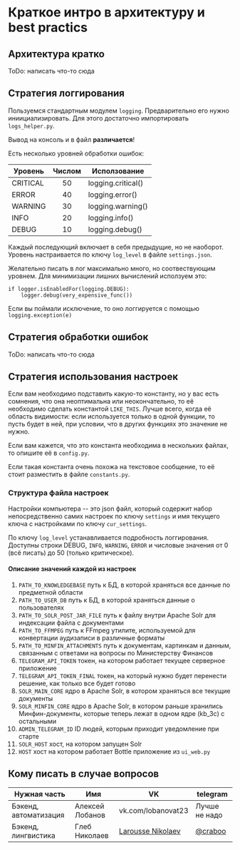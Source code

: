 # Краткое интро в архитектуру и best practics

## Архитектура кратко
ToDo: написать что-то сюда

## Стратегия логгирования
Пользуемся стандартным модулем `logging`. Предварительно его нужно
иниициализировать. Для этого достаточно импортировать `logs_helper.py`.

Вывод на консоль и в файл **различается**!

Есть несколько уровней обработки ошибок:

| Уровень  | Числом  | Исползование       |
|----------|:-------:|--------------------|
| CRITICAL |    50   | logging.critical() |
| ERROR    |    40   | logging.error()    |
| WARNING  |    30   | logging.warning()  |
| INFO     |    20   | logging.info()     |
| DEBUG    |    10   | logging.debug()    |

Каждый последующий включает в себя предыдущие, но не наоборот. Уровень
настраивается по ключу `log_level` в файле `settings.json`.

Желательно писать в лог максимально много, но соотвествующим уровнем. Для
минимизации лишних вычислений исползуем это:

```
if logger.isEnabledFor(logging.DEBUG):
    logger.debug(very_expensive_func())
```

Если вы поймали исключение, то оно логгируется с помощью `logging.exception(e)`

## Стратегия обработки ошибок
ToDo: написать что-то сюда

## Стратегия использования настроек
Если вам необходимо подставить какую-то константу, но у вас есть сомнения,
что она неоптимальна или неокончательно, то её необходимо сделать константой `LIKE_THIS`.
Лучше всего, когда её область видимости: если используется только в одной функции,
то пусть будет в ней, при условии, что в других функциях это значение не нужно.

Если вам кажется, что это константа необходима в нескольких файлах, то опишите её в `config.py`.

Если такая константа очень похожа на текстовое сообщение, то её стоит разместить в
файле `constants.py`.

### Структура файла настроек
Настройки компьютера -- это json файл, который содержит набор непосредственно
самих настроек по ключу `settings` и имя текущего ключа с настройками по ключу
`cur_settings`.

По ключу `log_level` устанавливается подробность логгирования. Доступны строки
DEBUG, `INFO`, `WARNING`, `ERROR` и числовые значения от
0 (всё писать) до 50 (только критическое).

#### Описание значений каждой из настроек
1. `PATH_TO_KNOWLEDGEBASE` путь к БД, в которой храняться все данные по
 предметной области
2. `PATH_TO_USER_DB` путь к БД, в которой храняться данные о пользователях
3. `PATH_TO_SOLR_POST_JAR_FILE` путь к файлу внутри Apache Solr для индексации
 файла с документами
4. `PATH_TO_FFMPEG` путь к FFmpeg утилите, используемой для конвертации 
аудизаписи в различные форматы
5. `PATH_TO_MINFIN_ATTACHMENTS` путь к документам, картинкам и данным, 
связанным с ответами на вопросы по Министерству Финансов
6. `TELEGRAM_API_TOKEN` токен, на котором работает текущее серверное приложение
7. `TELEGRAM_API_TOKEN_FINAL` токен, на который нужно будет перенести решение,
 как только все будет готово
8. `SOLR_MAIN_CORE` ядро в Apache Solr, в котором храняться все текущие документы
9. `SOLR_MINFIN_CORE` ядро в Apache Solr, в котором раньше хранились 
Минфин-документы, которые теперь лежат в одном ядре (kb_3c) с остальными
10. `ADMIN_TELEGRAM_ID` ID людей, которым приходит уведомление при старте
11. `SOLR_HOST` хост, на котором запущен Solr
12. `HOST` хост на котором работает Bottle приложение из `ui_web.py`

## Кому писать в случае вопросов
| Нужная часть          | Имя             | VK                 | telegram      |
|-----------------------|-----------------|--------------------|---------------|
| Бэкенд, автоматизация | Алексей Лобанов | vk.com/lobanovat23 | Лучше не надо |
| Бэкенд, лингвистика | Глеб Николаев | [Larousse Nikolaev](https://vk.com/sprakvetenskap) | [@craboo](https://t.me/craboo) |
